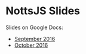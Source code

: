 # NottsJS Slides

Slides on Google Docs:

- [September 2016](https://docs.google.com/presentation/d/1CQYO7jaJnxXSA7RnsmFEVHrGGTBaPo2sLZ4NSu__0wU)
- [October 2016](https://docs.google.com/presentation/d/1pjoALwc6-DHAC57obo9yNjF9uUXVhblabtKX6DPy2kE)